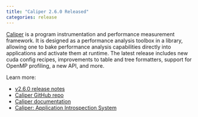 ```yaml
---
title: "Caliper 2.6.0 Released"
categories: release
---
```


[Caliper](https://github.com/LLNL/Caliper) is a program instrumentation and performance measurement framework. It is designed as a performance analysis toolbox in a library, allowing one to bake performance analysis capabilities directly into applications and activate them at runtime. The latest release includes new cuda config recipes, improvements to table and tree formatters, support for OpenMP profiling, a new API, and more.

Learn more:
- [v2.6.0 release notes](https://github.com/LLNL/Caliper/releases/tag/v2.6.0)
- [Caliper GitHub repo](https://github.com/LLNL/Caliper)
- [Caliper documentation](https://llnl.github.io/Caliper/)
- [Caliper: Application Introspection System](https://computing.llnl.gov/projects/caliper)
